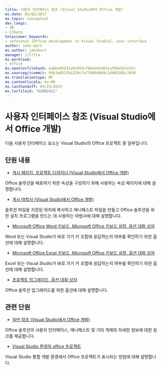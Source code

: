 ```yaml
---
title: 사용자 인터페이스 참조 (Visual Studio에서 Office 개발)
ms.date: 02/02/2017
ms.topic: conceptual
dev_langs:
- VB
- CSharp
helpviewer_keywords:
- reference [Office development in Visual Studio], user interface
author: John-Hart
ms.author: johnhart
manager: jillfra
ms.workload:
- office
ms.openlocfilehash: aabbe05d31a9c95dcf8e5eb5d03caf60e923c65c
ms.sourcegitcommit: 94b3a052fb1229c7e7f8804b09c1d403385c7630
ms.translationtype: MT
ms.contentlocale: ko-KR
ms.lasthandoff: 04/23/2019
ms.locfileid: "62982411"
---
```

# <a name="user-interface-reference-office-development-in-visual-studio"></a>사용자 인터페이스 참조 (Visual Studio에서 Office 개발)
  다음 사용자 인터페이스 요소는 Visual Studio의 Office 프로젝트 중 일부입니다.

## <a name="in-this-section"></a>단원 내용
- [게시 페이지, 프로젝트 디자이너 &#40;Visual Studio에서 Office 개발&#41;](../vsto/publish-page-project-designer-office-development-in-visual-studio.md)

 Office 솔루션을 배포하기 위한 속성을 구성하기 위해 사용하는 속성 페이지에 대해 설명합니다.

- [게시 마법사 &#40;Visual Studio에서 Office 개발&#41;](../vsto/publish-wizard-office-development-in-visual-studio.md)

 솔루션 파일을 지정된 위치에 복사하고 매니페스트 파일을 만들고 Office 솔루션을 위한 설치 프로그램을 만드는 데 사용하는 마법사에 대해 설명합니다.

- [Microsoft Office Word 키보드, Microsoft Office 키보드 설정, 옵션 대화 상자](../vsto/microsoft-office-word-keyboard-microsoft-office-keyboard-settings-options-dialog-box.md)

 Word 또는 Visual Studio가 바로 가기 키 조합에 응답하는지 여부를 확인하기 위한 옵션에 대해 설명합니다.

- [Microsoft Office Excel 키보드, Microsoft Office 키보드 설정, 옵션 대화 상자](../vsto/microsoft-office-excel-keyboard-microsoft-office-keyboard-settings-options-dialog-box.md)

 Excel 또는 Visual Studio가 바로 가기 키 조합에 응답하는지 여부를 확인하기 위한 옵션에 대해 설명합니다.

- [프로젝트 업그레이드, 옵션 대화 상자](../vsto/project-upgrade-options-dialog-box.md)

 Office 솔루션 업그레이드를 위한 옵션에 대해 설명합니다.

## <a name="related-sections"></a>관련 단원
- [일반 참조 &#40;Visual Studio에서 Office 개발&#41;](../vsto/general-reference-office-development-in-visual-studio.md)

 Office 솔루션의 사용자 인터페이스, 매니페스트 및 기타 개체의 자세한 정보에 대한 링크를 제공합니다.

- [Visual Studio 환경의 office 프로젝트](../vsto/office-projects-in-the-visual-studio-environment.md)

 Visual Studio 통합 개발 환경에서 Office 프로젝트가 표시되는 방법에 대해 설명합니다.
